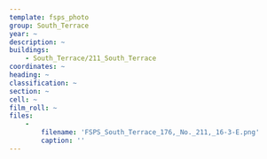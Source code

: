 ```yaml
---
template: fsps_photo
group: South_Terrace
year: ~
description: ~
buildings:
    - South_Terrace/211_South_Terrace
coordinates: ~
heading: ~
classification: ~
section: ~
cell: ~
film_roll: ~
files:
    -
        filename: 'FSPS_South_Terrace_176,_No._211,_16-3-E.png'
        caption: ''
---
```

